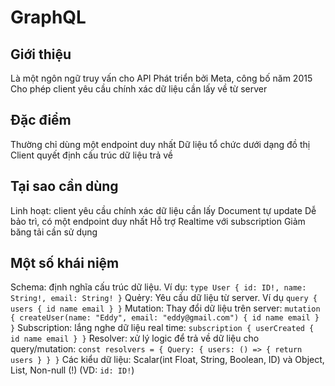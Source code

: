 # GraphQL

## Giới thiệu
Là một ngôn ngữ truy vấn cho API
Phát triển bởi Meta, công bố năm 2015
Cho phép client yêu cầu chính xác dữ liệu cần lấy về từ server

## Đặc điểm
Thường chỉ dùng một endpoint duy nhất
Dữ liệu tổ chức dưới dạng đồ thị
Client quyết định cấu trúc dữ liệu trả về

## Tại sao cần dùng
Linh hoạt: client yêu cầu chính xác dữ liệu cần lấy
Document tự update
Dễ bảo trì, có một endpoint duy nhất
Hỗ trợ Realtime với subscription
Giảm băng tải cần sử dụng

## Một số khái niệm
Schema: định nghĩa cấu trúc dữ liệu. Ví dụ: `type User { id: ID!, name: String!, email: String! }`
Quẻry: Yêu cầu dữ liệu từ server. Ví dụ `query { users { id name email } }`
Mutation: Thay đổi dữ liệu trên server: `mutation { createUser(name: "Eddy", email: "eddy@gmail.com") { id name email } }`
Subscription: lắng nghe dữ liệu real time: `subscription { userCreated { id name email } }`
Resolver: xử lý logic để trả về dữ liệu cho query/mutation: `const resolvers = { Query: { users: () => { return users } } }`
Các kiểu dữ liệu: Scalar(int Float, String, Boolean, ID) và Object, List, Non-null (!) (VD: `id: ID!`)

